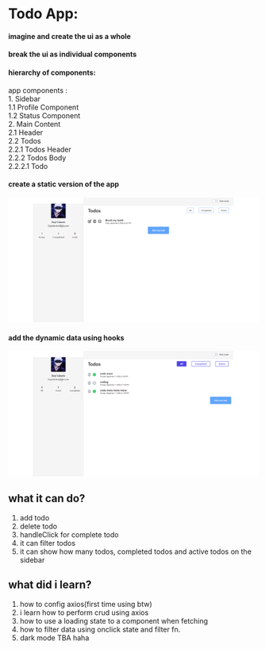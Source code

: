 # Todo App:

#### imagine and create the ui as a whole

#### break the ui as individual components

#### hierarchy of components:

app components :
<br> 1. Sidebar<br>
1.1 Profile Component<br>
1.2 Status Component<br> 2. Main Content<br>
2.1 Header<br>
2.2 Todos<br>
2.2.1 Todos Header<br>
2.2.2 Todos Body<br>
2.2.2.1 Todo<br>

#### create a static version of the app

![Alt text](image.png)

#### add the dynamic data using hooks

![Alt text](image-1.png)

## what it can do?

1. add todo
2. delete todo
3. handleClick for complete todo
4. it can filter todos
5. it can show how many todos, completed todos and active todos on the sidebar

## what did i learn?

1. how to config axios(first time using btw)
2. i learn how to perform crud using axios
3. how to use a loading state to a component when fetching
4. how to filter data using onclick state and filter fn.
5. dark mode TBA haha
